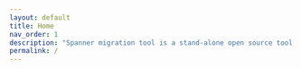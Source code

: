```yaml
---
layout: default
title: Home
nav_order: 1
description: "Spanner migration tool is a stand-alone open source tool for Cloud Spanner evaluation and migration."
permalink: /
---
```

